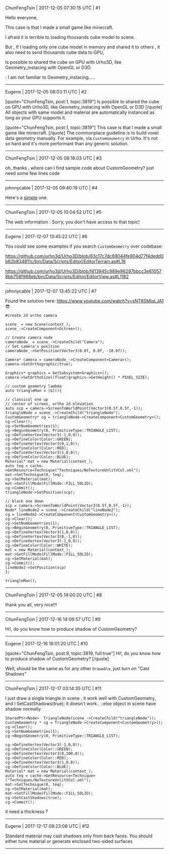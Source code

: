 ChunFengTsin | 2017-12-05 07:30:15 UTC | #1

Hello everyone,

This case is that I made a small game like minecraft.

I afraid it is terrible to loading  thousands cube model to scene.

But , If I loading only one cube model in memory  and shared it to others , it also need to send thousands cube data to GPU, 

Is possible to shared the cube  on GPU with Urho3D, like Geometry_instacing with OpenGL or D3D.

: I am not familiar to Geometry_instacing.....

-------------------------

Eugene | 2017-12-05 08:03:11 UTC | #2

[quote="ChunFengTsin, post:1, topic:3819"]
Is possible to shared the cube  on GPU with Urho3D, like Geometry_instacing with OpenGL or D3D
[/quote]
All objects with same model and material are automatically instanced as long as your GPU supports it.

[quote="ChunFengTsin, post:1, topic:3819"]
This case is that I made a small game like minecraft.
[/quote]
The commonplace guideline is to build voxel data geometry manually. For example, via `CustomGeometry` in Urho. It's not so hard and it's more performant than any generic solution.

-------------------------

ChunFengTsin | 2017-12-05 08:18:03 UTC | #3

oh, thanks , where can I find sample code about CustomGeometry?
just  need some few lines code

-------------------------

johnnycable | 2017-12-05 09:40:19 UTC | #4

Here's a [simple](https://discourse.urho3d.io/t/color-on-3d-lines/3414/2?u=johnnycable) one.

-------------------------

ChunFengTsin | 2017-12-05 10:04:52 UTC | #5

The web information :  Sorry, you don't have access to that topic!

-------------------------

Eugene | 2017-12-07 13:45:22 UTC | #6

You could see some examples if you search `CustomGeometry` over codebase:

https://github.com/urho3d/Urho3D/blob/83c17c7dc69044fe904d77f4dedd0b62b834811c/bin/Data/Scripts/Editor/EditorTerrain.as#L18

https://github.com/urho3d/Urho3D/blob/f413945c989e96297bbcc3e610578bb758f968eb/bin/Data/Scripts/Editor/EditorView.as#L1182

-------------------------

johnnycable | 2017-12-07 13:45:22 UTC | #7

Found the solution here: https://www.youtube.com/watch?v=sNT8SMlqLJA1 :sunglasses:


    #create 2d ortho camera

    scene_ = new Scene(context_);
    scene_->CreateComponent<Octree>();

    // Create camera node
    cameraNode_ = scene_->CreateChild("Camera");
    // Set camera's position
    cameraNode_->SetPosition(Vector3(0.0f, 0.0f, -10.0f));

    Camera* camera = cameraNode_->CreateComponent<Camera>();
    camera->SetOrthographic(true);

    Graphics* graphics = GetSubsystem<Graphics>();
    camera->SetOrthoSize((float)graphics->GetHeight() * PIXEL_SIZE);

    // custom geometry lambda
    auto triangleMan = [&](){

    // classical one up
    // center of screen, ortho 2d elevation
    auto scp = camera->ScreenToWorldPoint(Vector3(0.5f,0.5f,-1));
    triangleNode = scene_->CreateChild("triangleNode");
    CustomGeometry* cg = triangleNode->CreateComponent<CustomGeometry>();
    cg->Clear();
    cg->SetNumGeometries(1);
    cg->BeginGeometry(0, PrimitiveType::TRIANGLE_LIST);
    cg->DefineVertex(Vector3(-1,0,0));
    cg->DefineColor(Color::GREEN);
    cg->DefineVertex(Vector3(0,1,0));
    cg->DefineColor(Color::RED);
    cg->DefineVertex(Vector3(1,0,0));
    cg->DefineColor(Color::BLUE);
    Material* mat = new Material(context_);
    auto teq = cache->GetResource<Technique("Techniques/NoTextureUnlitVCol.xml");
    mat->SetTechnique(0, teq);
    cg->SetMaterial(mat);
    mat->SetFillMode(FillMode::FILL_SOLID);
    cg->Commit();
    triangleNode->SetPosition(scp);

    // black one down
    scp = camera->ScreenToWorldPoint(Vector3(0.5f,0.5f,-1));
    Node* lineNode2 = scene_->CreateChild("lineNode2");
    cg = lineNode2->CreateComponent<CustomGeometry>();
    cg->Clear();
    cg->SetNumGeometries(1);
    cg->BeginGeometry(0, PrimitiveType::TRIANGLE_LIST);
    cg->DefineVertex(Vector3(1,0,0));
    cg->DefineVertex(Vector3(0,-1,0));
    cg->DefineVertex(Vector3(-1,0,0));
    cg->DefineColor(Color::WHITE);
    mat = new Material(context_);
    mat->SetFillMode(FillMode::FILL_SOLID);
    cg->SetMaterial(mat);
    cg->Commit();
    lineNode2->SetPosition(scp)
    };

    triangleMan();

-------------------------

ChunFengTsin | 2017-12-05 14:00:20 UTC | #8

thank you all, 
 very nice!!!

-------------------------

ChunFengTsin | 2017-12-16 14:06:57 UTC | #9

Hi!, do you know how to produce shadow of CustomGeometry?

-------------------------

Eugene | 2017-12-16 16:01:20 UTC | #10

[quote="ChunFengTsin, post:9, topic:3819, full:true"]
Hi!, do you know how to produce shadow of CustomGeometry?
[/quote]

Well, should be the same as for any other `Drawable`, just turn on "Cast Shadows"

-------------------------

ChunFengTsin | 2017-12-17 03:14:35 UTC | #11

I just draw a single triangle in scene , it work well with CustomGeometry,  and I SetCastShadows(true); 
it doesn't work..
::else object in scene have shadow normally.

 
    SharedPtr<Node>  TriangleNode(scene_->CreateChild("triangleNode"));
    CustomGeometry * cg = TriangleNode->CreateComponent<CustomGeometry>();
    cg->Clear();
    cg->SetNumGeometries(1);
    cg->BeginGeometry(0, PrimitiveType::TRIANGLE_LIST);

    cg->DefineVertex(Vector3(-1,0,0));
    cg->DefineColor(Color::GREEN);
    cg->DefineVertex(Vector3(0,100,0));
    cg->DefineColor(Color::RED);
    cg->DefineVertex(Vector3(1,0,0));
    cg->DefineColor(Color::BLUE);
    Material* mat = new Material(context_);
    auto teq = cache->GetResource<Technique>("Techniques/NoTextureUnlitVCol.xml");
    mat->SetTechnique(0, teq);
    cg->SetMaterial(mat);
    mat->SetFillMode(FillMode::FILL_SOLID);
    cg->SetCastShadows(true);
    cg->Commit();

it need a thickness ?

-------------------------

Eugene | 2017-12-17 08:23:08 UTC | #12

Standard material may cast shadows only from back faces.
You should either tune material or generate enclosed two-sided surfaces

-------------------------

